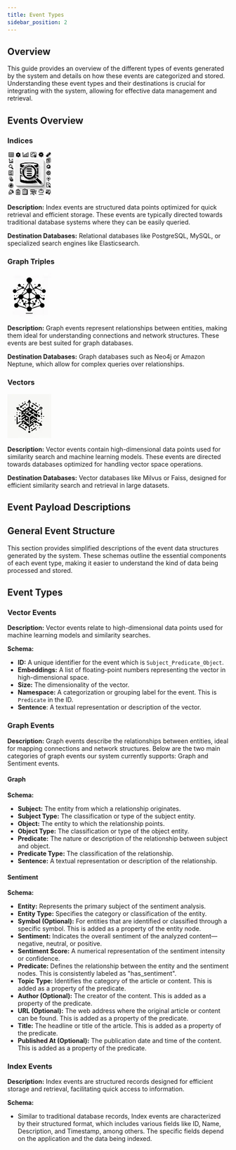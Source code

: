 ```yaml
---
title: Event Types
sidebar_position: 2
---
```


## Overview

This guide provides an overview of the different types of events generated by the system and details on how these events are categorized and stored. Understanding these event types and their destinations is crucial for integrating with the system, allowing for effective data management and retrieval.

## Events Overview

### Indices

![index](../assets/events/index.webp)

**Description:** Index events are structured data points optimized for quick retrieval and efficient storage. These events are typically directed towards traditional database systems where they can be easily queried.

**Destination Databases:** Relational databases like PostgreSQL, MySQL, or specialized search engines like Elasticsearch.

### Graph Triples

![graph](../assets/events/graph.webp)

**Description:** Graph events represent relationships between entities, making them ideal for understanding connections and network structures. These events are best suited for graph databases.

**Destination Databases:** Graph databases such as Neo4j or Amazon Neptune, which allow for complex queries over relationships.

### Vectors

![vector](../assets/events/vector.webp)

**Description:** Vector events contain high-dimensional data points used for similarity search and machine learning models. These events are directed towards databases optimized for handling vector space operations.

**Destination Databases:** Vector databases like Milvus or Faiss, designed for efficient similarity search and retrieval in large datasets.

## Event Payload Descriptions

## General Event Structure

This section provides simplified descriptions of the event data structures generated by the system. These schemas outline the essential components of each event type, making it easier to understand the kind of data being processed and stored.

## Event Types

### Vector Events

**Description:** Vector events relate to high-dimensional data points used for machine learning models and similarity searches.

**Schema:**

- **ID:** A unique identifier for the event which is `Subject_Predicate_Object`.
- **Embeddings:** A list of floating-point numbers representing the vector in high-dimensional space.
- **Size:** The dimensionality of the vector.
- **Namespace:** A categorization or grouping label for the event. This is `Predicate` in the ID.
- **Sentence**: A textual representation or description of the vector.

### Graph Events
**Description:** Graph events describe the relationships between entities, ideal for mapping connections and network structures. Below are the two main categories of graph events our system currently supports: Graph and Sentiment events.

#### Graph
**Schema:**
- **Subject:** The entity from which a relationship originates.
- **Subject Type:** The classification or type of the subject entity.
- **Object:** The entity to which the relationship points.
- **Object Type:** The classification or type of the object entity.
- **Predicate:** The nature or description of the relationship between subject and object.
- **Predicate Type:** The classification of the relationship.
- **Sentence:** A textual representation or description of the relationship.
#### Sentiment
**Schema:**
- **Entity:** Represents the primary subject of the sentiment analysis.
- **Entity Type:** Specifies the category or classification of the entity.
- **Symbol (Optional):** For entities that are identified or classified through a specific symbol. This is added as a property of the entity node.
- **Sentiment:** Indicates the overall sentiment of the analyzed content—negative, neutral, or positive.
- **Sentiment Score:** A numerical representation of the sentiment intensity or confidence.
- **Predicate:** Defines the relationship between the entity and the sentiment nodes. This is consistently labeled as "has_sentiment".
- **Topic Type:** Identifies the category of the article or content. This is added as a property of the predicate.
- **Author (Optional):** The creator of the content. This is added as a property of the predicate.
- **URL (Optional):** The web address where the original article or content can be found. This is added as a property of the predicate.
- **Title:** The headline or title of the article. This is added as a property of the predicate.
- **Published At (Optional):** The publication date and time of the content. This is added as a property of the predicate.


### Index Events

**Description:** Index events are structured records designed for efficient storage and retrieval, facilitating quick access to information.

**Schema:**

- Similar to traditional database records, Index events are characterized by their structured format, which includes various fields like ID, Name, Description, and Timestamp, among others. The specific fields depend on the application and the data being indexed.
